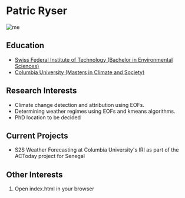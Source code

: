 # Patric Ryser


![me](https://musikplattform.ethz.ch/themes/musikplattform-website/assets/img/aboutus/board/Patric_Ryser.jpg)

## Education
- [Swiss Federal Institute of Technology (Bachelor in Environmental Sciences)](https://www.ethz.ch)
- [Columbia University (Masters in Climate and Society)](https://www.columbia.edu)

## Research Interests
- Climate change detection and attribution using EOFs.
- Determining weather regimes using EOFs and kmeans algorithms.
- PhD location to be decided

## Current Projects
- S2S Weather Forecasting at Columbia University's IRI as part of the ACToday project for Senegal

## Other Interests

1. Open index.html in your browser
